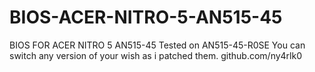 # BIOS-ACER-NITRO-5-AN515-45
BIOS FOR ACER NITRO 5 AN515-45  Tested on AN515-45-R0SE  You can switch any version of your wish as i patched them.  github.com/ny4rlk0
